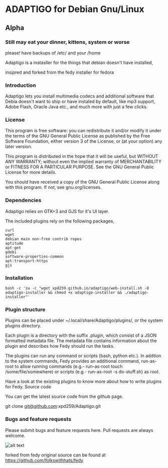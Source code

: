 # ADAPTIGO for Debian Gnu/Linux



## Alpha 
### Still may eat your dinner, kittens, system or worse
please! have backups of /etc/ and your /home



Adaptigo is a instasller for the things that debian doesn't have installed, 

insipred and forked from the fedy installer for fedora

### Introduction

 Adaptigo lets you install multimedia codecs and additional software that Debia doesn't want to ship or have instaled by default, like mp3 support, Adobe Flash, Oracle Java etc., and much more with just a few clicks.


### License

This program is free software: you can redistribute it and/or modify it under the terms of the GNU General Public License as published by the Free Software Foundation, either version 3 of the License, or (at your option) any later version.

This program is distributed in the hope that it will be useful, but WITHOUT ANY WARRANTY; without even the implied warranty of MERCHANTABILITY or FITNESS FOR A PARTICULAR PURPOSE. See the GNU General Public License for more details.

You should have received a copy of the GNU General Public License along with this program. If not, see gnu.org/licenses.


### Dependencies

Adaptigo relies on GTK+3 and GJS for it's UI layer.

The included plugins rely on the following packages,
	
	curl
    wget
    debian main non-free contrib repos
    aptitude
    apt-get
    gdebi
 	software-properties-common
  	apt-transport-https
  	gjs

### Installation

    bash -c 'su -c "wget xpd259.github.io/adaptigo/web-install.sh -O adaptigo-installer && chmod +x adaptigo-installer && ./adaptigo-installer"' 

### Plugin structure


Plugins can be placed under ~/.local/share/Adaptigo/plugins/, or the system plugins directory.

Each plugin is a directory with the suffix .plugin, which consist of a JSON formatted metadata file. The metadata file contains information about the plugin and describes how Fedy should run the tasks.

The plugins can run any command or scripts (bash, python etc.). In addtion to the system commands, Fedy provides an additional command, run-as-root to allow running commands (e.g.- run-as-root touch /some/file/somewhere) or scripts (e.g.- run-as-root -s do-stuff.sh) as root.

Have a look at the existing plugins to know more about how to write plugins for Fedy.
Source code

You can get the latest source code from the github page.


git clone git@github.com:xpd259/Adaptigo.git

### Bugs and feature requests

Please submit bugs and feature requests here. Pull requests are always welcome.



![alt text](https://raw.githubusercontent.com/xpd259/Adaptigo/master/screenshots/Screenshot%20from%202015-08-25%2014%3A21%3A21.png "Screen shot of Apps menu in action")


forked from fedy original source can be found at https://github.com/folkswithhats/fedy
